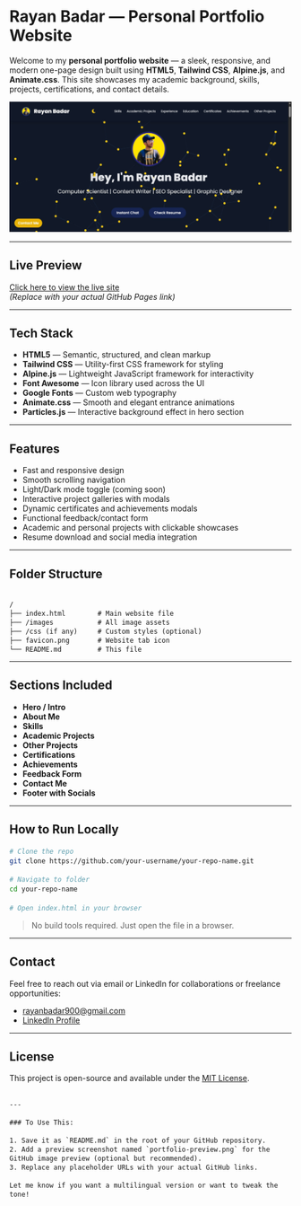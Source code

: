 
# Rayan Badar — Personal Portfolio Website

Welcome to my **personal portfolio website** — a sleek, responsive, and modern one-page design built using **HTML5**, **Tailwind CSS**, **Alpine.js**, and **Animate.css**. This site showcases my academic background, skills, projects, certifications, and contact details.

<div align="center">
  <img src="portfolio.png" alt="Portfolio Preview" width="800"/>
</div>

---

## Live Preview

[Click here to view the live site](https://your-github-username.github.io/your-repo-name/)  
*(Replace with your actual GitHub Pages link)*

---

## Tech Stack

- **HTML5** — Semantic, structured, and clean markup
- **Tailwind CSS** — Utility-first CSS framework for styling
- **Alpine.js** — Lightweight JavaScript framework for interactivity
- **Font Awesome** — Icon library used across the UI
- **Google Fonts** — Custom web typography
- **Animate.css** — Smooth and elegant entrance animations
- **Particles.js** — Interactive background effect in hero section

---

## Features

- Fast and responsive design
- Smooth scrolling navigation
- Light/Dark mode toggle (coming soon)
- Interactive project galleries with modals
- Dynamic certificates and achievements modals
- Functional feedback/contact form
- Academic and personal projects with clickable showcases
- Resume download and social media integration

---

## Folder Structure

```

/
├── index.html        # Main website file
├── /images           # All image assets
├── /css (if any)     # Custom styles (optional)
├── favicon.png       # Website tab icon
└── README.md         # This file

````

---

## Sections Included

- **Hero / Intro**
- **About Me**
- **Skills**
- **Academic Projects**
- **Other Projects**
- **Certifications**
- **Achievements**
- **Feedback Form**
- **Contact Me**
- **Footer with Socials**

---

## How to Run Locally

```bash
# Clone the repo
git clone https://github.com/your-username/your-repo-name.git

# Navigate to folder
cd your-repo-name

# Open index.html in your browser
````

> No build tools required. Just open the file in a browser.

---

## Contact

Feel free to reach out via email or LinkedIn for collaborations or freelance opportunities:

* [rayanbadar900@gmail.com](mailto:rayanbadar900@gmail.com)
* [LinkedIn Profile](https://www.linkedin.com/in/rayan-badar-141ab835a/)

---

## License

This project is open-source and available under the [MIT License](LICENSE).

```

---

### To Use This:

1. Save it as `README.md` in the root of your GitHub repository.
2. Add a preview screenshot named `portfolio-preview.png` for the GitHub image preview (optional but recommended).
3. Replace any placeholder URLs with your actual GitHub links.

Let me know if you want a multilingual version or want to tweak the tone!
```
